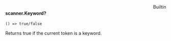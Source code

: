 <div style="float:right"><span class="builtin">Builtin</span></div>

#### scanner.Keyword?

``` suneido
() => true/false
```

Returns true if the current token is a keyword.